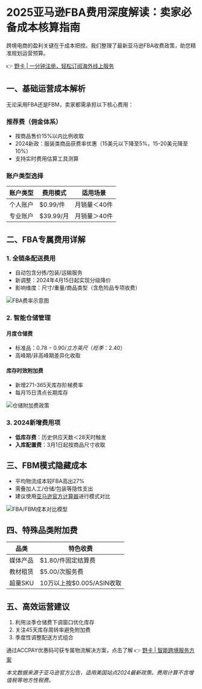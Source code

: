 # 2025亚马逊FBA费用深度解读：卖家必备成本核算指南

跨境电商的盈利关键在于成本把控。我们整理了最新亚马逊FBA收费政策，助您精准规划运营预算。

👉 [野卡 | 一分钟注册，轻松订阅海外线上服务](https://bbtdd.com/yeka)

## 一、基础运营成本解析
无论采用FBA还是FBM，卖家都需承担以下核心费用：

### 推荐费（佣金体系）
- 按商品售价15%以内比例收取
- 2024新政：服装类商品获费率优惠（15美元以下降至5%，15-20美元降至10%）
- 支持实时费用估算工具测算



### 账户类型选择
| 账户类型 | 费用模式 | 适用场景 |
|---------|--------|---------|
| 个人账户 | $0.99/件 | 月销量＜40件 |
| 专业账户 | $39.99/月 | 月销量＞40件 |

## 二、FBA专属费用详解
### 1. 全链条配送费用
- 自动包含分拣/包装/运输服务
- 新调整：2024年4月15日起实现分级降价
- 影响维度：尺寸/重量/商品类型（含危险品专项收费）

![FBA费率示意图](https://bbtdd.com/wp-content/uploads/img/87907892427.webp)

### 2. 智能仓储管理
#### 月度仓储费
- 标准品：$0.78-0.90/立方英尺（旺季：$2.40）
- 高峰期/非高峰期差异化收取

#### 库存时效附加费
- 新增271-365天库存阶梯费率
- 每月15日清点长期库存

![仓储附加费政策](https://bbtdd.com/wp-content/uploads/img/73427772637.webp)

### 3. 2024新增费用项
- **低库存费**：历史供应天数＜28天时触发
- **入库配置费**：3月1日起按商品尺寸收取

## 三、FBM模式隐藏成本
- 平均物流成本较FBA高出27%
- 需叠加人工/仓储/包装等隐性支出
- 建议使用[亚马逊官方计算器](https://bbtdd.com/yeka)进行模式对比

![FBA/FBM成本对比模型](https://bbtdd.com/wp-content/uploads/img/516562441.webp)

## 四、特殊品类附加费
| 品类         | 特色收费                         |
|-------------|---------------------------------|
| 媒体产品     | $1.80/件固定结算费              |
| 教材租赁     | $5.00/次服务费                  |
| 超量SKU      | 10万以上按$0.005/ASIN收取       |

## 五、高效运营建议
1. 利用淡季仓储费下调窗口优化库存
2. 关注45天库存周转率避免附加费
3. 季度性调整配送方式组合

通过ACCPAY优惠码可获专属物流解决方案，点击了解 👉 [野卡 | 智能跨境服务方案](https://bbtdd.com/yeka)

*本文数据来源于亚马逊官方公告，适用美国站点2024最新政策。费用计算不含增值税等地方性税费。*